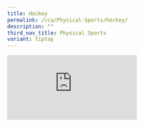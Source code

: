 ```yaml
---
title: Hockey
permalink: /cca/Physical-Sports/hockey/
description: ""
third_nav_title: Physical Sports
variant: tiptap
---
```

<div class="iframe-wrapper">
<iframe allowfullscreen="true" frameborder="0" src="https://docs.google.com/document/d/e/2PACX-1vS5J2bh5fSlFPN_QyCj96IBNiPr3kvuR8CxDMxsNHxQKtmg1bHuKbuqumWIwDSXFc6WWMS7eb4nIWoC/pub?embedded=true"></iframe>
</div>
<p></p>